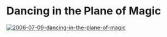 # Dancing in the Plane of Magic

[![](http://westkarana.com/wp-content/uploads/2009/01/2006-07-09-dancing-in-the-plane-of-magic.jpg "2006-07-09-dancing-in-the-plane-of-magic")](http://westkarana.com/wp-content/uploads/2009/01/2006-07-09-dancing-in-the-plane-of-magic.jpg)

